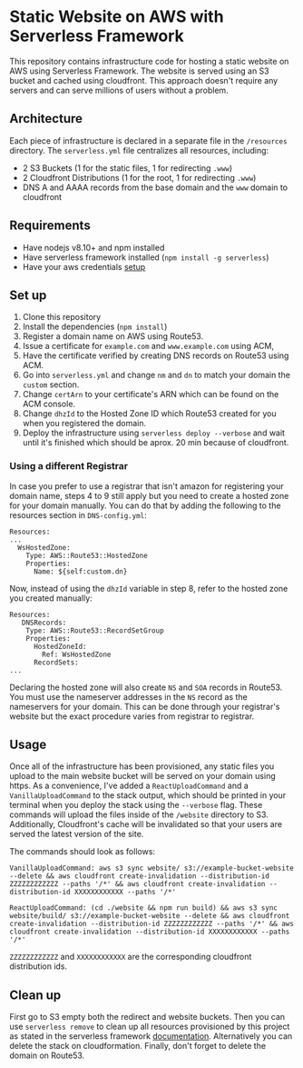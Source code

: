# Static Website on AWS with Serverless Framework
This repository contains infrastructure code for hosting a static website on AWS using Serverless Framework. The website is served using an S3 bucket and cached using cloudfront. This approach doesn't require any servers and can serve millions of users without a problem.

## Architecture
Each piece of infrastructure is declared in a separate file in the `/resources` directory. The `serverless.yml` file centralizes all resources, including:

- 2 S3 Buckets (1 for the static files, 1 for redirecting `.www`)
- 2 Cloudfront Distributions (1 for the root, 1 for redirecting `.www`)
- DNS A and AAAA records from the base domain and the `www` domain to cloudfront

## Requirements
- Have nodejs v8.10+ and npm installed
- Have serverless framework installed (`npm install -g serverless`)
- Have your aws credentials [setup](https://serverless.com/framework/docs/providers/aws/guide/credentials/)


## Set up
1. Clone this repository
2. Install the dependencies (`npm install`)
3. Register a domain name on AWS using Route53.
4. Issue a certificate for `example.com` and `www.example.com` using ACM,
5. Have the certificate verified by creating DNS records on Route53 using ACM.
6. Go into `serverless.yml` and change `nm` and `dn` to match your domain the `custom` section.
7. Change `certArn` to your certificate's ARN which can be found on the ACM console.
8. Change `dhzId` to the Hosted Zone ID which Route53 created for you when you registered the domain.
9. Deploy the infrastructure using `serverless deploy --verbose` and wait until it's finished which should be aprox. 20 min because of cloudfront.

### Using a different Registrar
In case you prefer to use a registrar that isn't amazon for registering your domain name, steps 4 to 9 still apply but you need to create a hosted zone for your domain manually. You can do that by adding the following to the resources section in `DNS-config.yml`:

```
Resources:
...
  WsHostedZone:
    Type: AWS::Route53::HostedZone
    Properties:
      Name: ${self:custom.dn}
```
Now, instead of using the `dhzId` variable in step 8, refer to the hosted zone you created manually:

```
Resources:     
   DNSRecords:
    Type: AWS::Route53::RecordSetGroup
    Properties:
      HostedZoneId:
        Ref: WsHostedZone
      RecordSets:
...
```

Declaring the hosted zone will also create `NS` and `SOA` records in Route53. You must use the nameserver addresses in the `NS` record as the nameservers for your domain. This can be done through your registrar's website but the exact procedure varies from registrar to registrar.

## Usage
Once all of the infrastructure has been provisioned, any static files you upload to the main website bucket will be served on your domain using https. As a convenience, I've added a `ReactUploadCommand` and a `VanillaUploadCommand` to the stack output, which should be printed in your terminal when you deploy the stack using the `--verbose` flag. These commands will upload the files inside of the `/website` directory to S3. Additionally, Cloudfront's cache will be invalidated so that your users are served the latest version of the site.

The commands should look as follows:

```
VanillaUploadCommand: aws s3 sync website/ s3://example-bucket-website --delete && aws cloudfront create-invalidation --distribution-id ZZZZZZZZZZZZ --paths '/*' && aws cloudfront create-invalidation --distribution-id XXXXXXXXXXXX --paths '/*'

ReactUploadCommand: (cd ./website && npm run build) && aws s3 sync website/build/ s3://example-bucket-website --delete && aws cloudfront create-invalidation --distribution-id ZZZZZZZZZZZZ --paths '/*' && aws cloudfront create-invalidation --distribution-id XXXXXXXXXXXX --paths '/*'
```

`ZZZZZZZZZZZZ` and `XXXXXXXXXXXX` are the corresponding cloudfront distribution ids.


## Clean up
First go to S3 empty both the redirect and website buckets. Then you can use `serverless remove` to clean up all resources provisioned by this project as stated in the serverless framework [documentation](https://serverless.com/framework/docs/providers/aws/guide/quick-start/#cleanup). Alternatively you can delete the stack on cloudformation. Finally, don't forget to delete the domain on Route53.